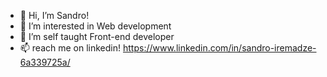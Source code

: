 - 👋 Hi, I’m Sandro!
- 👀 I’m interested in Web development
- 🌱 I’m self taught Front-end developer
- 📫 reach me on linkedin! https://www.linkedin.com/in/sandro-iremadze-6a339725a/

<!---
Racooly/Racooly is a ✨ special ✨ repository because its `README.md` (this file) appears on your GitHub profile.
You can click the Preview link to take a look at your changes.
--->
